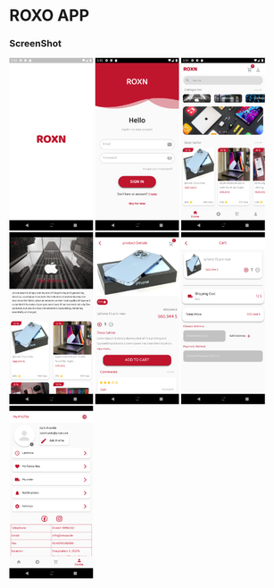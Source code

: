 # ROXO APP

### ScreenShot

 <p float="left">
  <img src="screenshot/7.png" width="150" />
  <img src="screenshot/1.png" width="150" />
  <img src="screenshot/2.png" width="150" /> 
  <img src="screenshot/3.png" width="150" />
  <img src="screenshot/4.png" width="150" />
  <img src="screenshot/5.png" width="150" />
  <img src="screenshot/6.png" width="150" />
 
  
</p>
